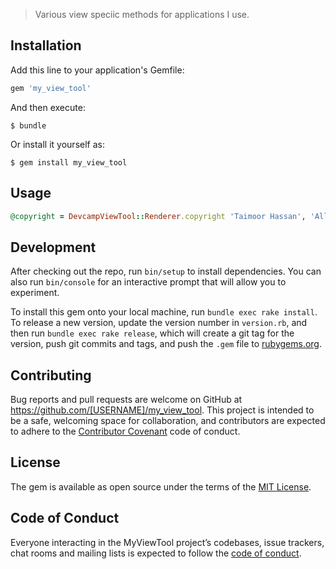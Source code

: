 > Various view speciic methods for applications I use.

## Installation

Add this line to your application's Gemfile:

```ruby
gem 'my_view_tool'
```

And then execute:

    $ bundle

Or install it yourself as:

    $ gem install my_view_tool

## Usage
```ruby
@copyright = DevcampViewTool::Renderer.copyright 'Taimoor Hassan', 'All rights reserved'
```

## Development

After checking out the repo, run `bin/setup` to install dependencies. You can also run `bin/console` for an interactive prompt that will allow you to experiment.

To install this gem onto your local machine, run `bundle exec rake install`. To release a new version, update the version number in `version.rb`, and then run `bundle exec rake release`, which will create a git tag for the version, push git commits and tags, and push the `.gem` file to [rubygems.org](https://rubygems.org).

## Contributing

Bug reports and pull requests are welcome on GitHub at https://github.com/[USERNAME]/my_view_tool. This project is intended to be a safe, welcoming space for collaboration, and contributors are expected to adhere to the [Contributor Covenant](http://contributor-covenant.org) code of conduct.

## License

The gem is available as open source under the terms of the [MIT License](https://opensource.org/licenses/MIT).

## Code of Conduct

Everyone interacting in the MyViewTool project’s codebases, issue trackers, chat rooms and mailing lists is expected to follow the [code of conduct](https://github.com/[USERNAME]/my_view_tool/blob/master/CODE_OF_CONDUCT.md).
